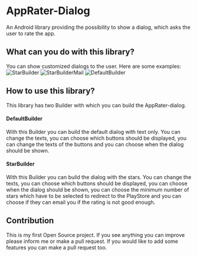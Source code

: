 # AppRater-Dialog

An Android library providing the possibility to show a dialog, which asks the user to rate the app.

## What can you do with this library?

You can show customized dialogs to the user. Here are some examples:
![StarBuilder](http://imgur.com/XibDGKL.png?1 "StarBuilder")
![StarBuilderMail](http://imgur.com/xbOUrud.png?1 "StarBuilderMail")
![DefaultBuilder](http://imgur.com/X38eGJ6.png?1 "DefaultBuilder")


## How to use this library?

This library has two Builder with which you can build the AppRater-dialog.

#### DefaultBuilder
With this Builder you can build the default dialog with text only. You can change the texts, you can choose which buttons should be displayed, you can change the texts of the buttons and you can choose when the dialog should be shown.

#### StarBuilder
With this Builder you can build the dialog with the stars. You can change the texts, you can choose which buttons should be displayed, you can choose when the dialog should be shown, you can choose the minimum number of stars which have to be selected to redirect to the PlayStore and you can choose if they can email you if the rating is not good enough. 

## Contribution
This is my first Open Source project. If you see anything you can improve please inform me or make a pull request. If you would like to add some features you can make a pull request too.
